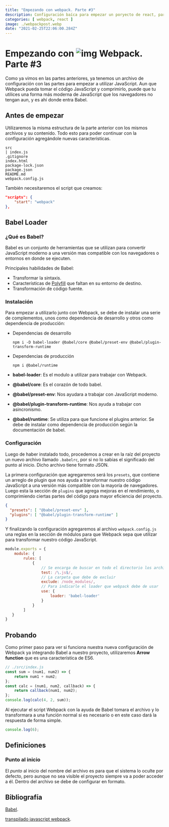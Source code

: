 ```yaml
---
title: "Empezando con webpack. Parte #3"
description: Configuración baíca para empezar un poryecto de react, para css, imagenes y contenido en general.
categories: [ webpack, react ]
image: ./webpackpost.webp
date: "2021-02-25T22:06:00.284Z"
---
```


# Empezando con ![img](https://www.vectorlogo.zone/logos/js_webpack/js_webpack-icon.svg) Webpack. Parte #3

Como ya vimos en las partes anteriores, ya tenemos un archivo de configuración con las partes para empezar a utilizar JavaScript. Aun que Webpack pueda tomar el código JavaScript y comprimirlo, puede que tu utilices una forma más moderna de JavaScript que los navegadores no tengan aun, y es ahí donde entra Babel.

## Antes de empezar

Utilizaremos la misma estructura de la parte anterior con los mismos archivos y su contenido. Todo esto para poder continuar con la configuración agregándole nuevas características.

```
src
| index.js
.gitignore
index.html
package-lock.json
package.json
README.md
webpack.config.js
```

También necesitaremos el script que creamos:

```json
"scripts": {
	"start": "webpack"
},
```

## Babel Loader

### ¿Qué es Babel?

Babel es un conjunto de herramientas que se utilizan para convertir JavaScript moderno a una versión mas compatible con los navegadores o entornos en donde se ejecuten.

Principales habilidades de Babel:

- Transformar la sintaxis.
- Características de [Polyfill](https://developer.mozilla.org/es/docs/Glossary/Polyfill) que faltan en su entorno de destino.
- Transformación de código fuente.

### Instalación

Para empezar a utilizarlo junto con Webpack, se debe de instalar una serie de complementos, unos como dependencia de desarrollo y otros como dependencia de producción:

- Dependencias de desarrollo

  ```shell
  npm i -D babel-loader @babel/core @babel/preset-env @babel/plugin-transform-runtime
  ```

- Dependencias de producción

  ```shell
  npm i @babel/runtime
  ```

- **babel-loader**: Es el modulo a utilizar para trabajar con Webpack.
- **@babel/core**: Es el corazón de todo babel.
- **@babel/preset-env**: Nos ayudara a trabajar con JavaScript moderno.
- **@babel/plugin-transform-runtime**: Nos ayuda a trabajar con asincronismo.
- **@babel/runtime**: Se utiliza para que funcione el plugins anterior. Se debe de instalar como dependencia de producción según la documentación de babel.

### Configuración 

Luego de haber instalado todo, procedemos a crear en la raíz del proyecto un nuevo archivo llamado `.babelrc`, por si no lo sabias el significado del punto al inicio. Dicho archivo tiene formato JSON.

La primera configuración que agregaremos será los `presets`, que contiene un arreglo de plugin que nos ayuda a transformar nuestro código JavaScript a una versión más compatible con la mayoría de navegadores. Luego esta la sección de `plugins` que agrega mejoras en el rendimiento, o  comprimiendo ciertas partes del código para mayor eficiencia del proyecto.

```json
{
  "presets": [ "@babel/preset-env" ],
  "plugins": [ "@babel/plugin-transform-runtime" ]
}
```

Y finalizando la configuración agregaremos al archivo `webpack.config.js` una reglas en la sección de módulos para que Webpack sepa que utilizar para transformar nuestro código JavaScript.

```js
module.exports = {
 	module: {
        rules: [
    		{
                // Se encarga de buscar en todo el directorio los archivos que le indica la expresión regular
                test: /\.js$/,
                // La carpeta que debe de excluir
                exclude: /node_modules/,
                // Para indicarle el loader que webpack debe de usar
                use: {
                    loader: 'babel-loader'
                }
            }
        ]        
   }
}
```

## Probando

Como primer paso para ver si funciona nuestra nueva configuración de Webpack ya integrando Babel a nuestro proyecto, utilizaremos **Arrow function** que es una característica de ES6. 

```js
// ./src/index.js
const sum = (num1, num2) => {
	return num1 + num2;
};
const calc = (num1, num2, callback) => {
	return callback(num1, num2);
};
console.log(calc(4, 2, sum));
```

Al ejecutar el script Webpack con la ayuda de Babel tomara el archivo y lo transformara a una función normal si es necesario o en este caso dará la respuesta de forma simple.

```js
console.log(6);
```

## Definiciones

### Punto al inicio

El *punto* al inicio del nombre del archivo es para que el sistema lo oculte por defecto, pero aunque no sea visible el proyecto siempre va a poder acceder a él. Dentro del archivo se debe de configurar en formato.

## Bibliografía

[Babel](https://babeljs.io/).

[transpilado javascript webpack](https://desarrolloweb.com/articulos/transpilado-javascript-webpack.html).